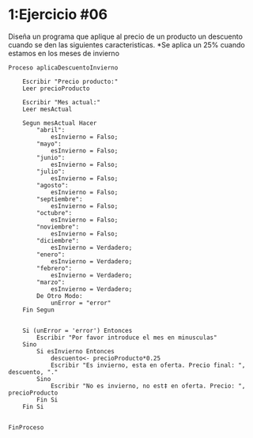 # 1:Ejercicio #06

Diseña un programa que aplique al precio de un producto un descuento cuando se den las siguientes caracteristicas.
*Se aplica un 25% cuando estamos en los meses de invierno
```
Proceso aplicaDescuentoInvierno
	
	Escribir "Precio producto:"
	Leer precioProducto
	
	Escribir "Mes actual:"
	Leer mesActual
	
	Segun mesActual Hacer
		"abril":
			esInvierno = Falso;	
		"mayo":
			esInvierno = Falso;	
		"junio":
			esInvierno = Falso;	
		"julio":
			esInvierno = Falso;	
		"agosto":
			esInvierno = Falso;	
		"septiembre":
			esInvierno = Falso;	
		"octubre":
			esInvierno = Falso;	
		"noviembre":
			esInvierno = Falso;
		"diciembre":
			esInvierno = Verdadero;
		"enero":
			esInvierno = Verdadero;
		"febrero":
			esInvierno = Verdadero;
		"marzo":
			esInvierno = Verdadero;
		De Otro Modo:
			unError = "error"
	Fin Segun

	
	Si (unError = 'error') Entonces
		Escribir "Por favor introduce el mes en minusculas"
	Sino
		Si esInvierno Entonces 
			descuento<- precioProducto*0.25
			Escribir "Es invierno, esta en oferta. Precio final: ", descuento, "."
		Sino
			Escribir "No es invierno, no est‡ en oferta. Precio: ", precioProducto 
		Fin Si
	Fin Si
	
	
FinProceso
```





